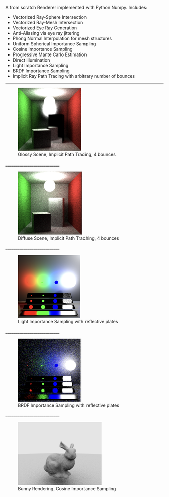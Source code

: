 A from scratch Renderer implemented with Python Numpy. Includes:

- Vectorized Ray-Sphere Intersection
- Vectorized Ray-Mesh Intersection
- Vectorized Eye Ray Generation
- Anti-Aliasing via eye ray jittering
- Phong Normal Interpolation for mesh structures
- Uniform Spherical Importance Sampling
- Cosine Importance Sampling
- Progressive Mante Carlo Estimation
- Direct Illumination
- Light Importance Sampling
- BRDF Importance Sampling 
- Implicit Ray Path Tracing with arbitrary number of bounces


___________________________
<figure>
    <img src="https://github.com/ibrahimt2/pythonRenderEngine/blob/main/sampleGeneratedImages/Glossy%20Scene%2C%20Implicit%20Path%20Tracing%2C%204%20bounces.png" height="200">
    <figcaption>Glossy Scene, Implicit Path Tracing, 4 bounces</figcaption>
</figure>
___________________________

<figure>
    <img src="https://github.com/ibrahimt2/pythonRenderEngine/blob/main/sampleGeneratedImages/Diffuse%20Scene%2C%20Implicit%20Path%20Traching%2C%204%20bounces.png" height="200">
    <figcaption>Diffuse Scene, Implicit Path Traching, 4 bounces</figcaption>
</figure>
___________________________

<figure>
    <img src="https://github.com/ibrahimt2/pythonRenderEngine/blob/main/sampleGeneratedImages/Light%20Importance%20Sampling%20with%20reflective%20plates.png" height="200">
    <figcaption>Light Importance Sampling with reflective plates</figcaption>
</figure>
___________________________

<figure>
    <img src="https://github.com/ibrahimt2/pythonRenderEngine/blob/main/sampleGeneratedImages/BRDF%20Importance%20Sampling%20with%20reflective%20plates.png" height="200">
    <figcaption>BRDF Importance Sampling with reflective plates</figcaption>
</figure>
___________________________

<figure>
    <img src="https://github.com/ibrahimt2/pythonRenderEngine/blob/main/sampleGeneratedImages/Bunny%20Rendering%2C%20Cosine%20Importance%20Sampling.png" height="200">
    <figcaption>Bunny Rendering, Cosine Importance Sampling</figcaption>
</figure>

